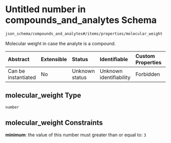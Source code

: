 # Untitled number in compounds\_and\_analytes Schema

```txt
json_schema/compounds_and_analytes#/items/properties/molecular_weight
```

Molecular weight in case the analyte is a compound.

| Abstract            | Extensible | Status         | Identifiable            | Custom Properties | Additional Properties | Access Restrictions | Defined In                                                                                                                        |
| :------------------ | :--------- | :------------- | :---------------------- | :---------------- | :-------------------- | :------------------ | :-------------------------------------------------------------------------------------------------------------------------------- |
| Can be instantiated | No         | Unknown status | Unknown identifiability | Forbidden         | Allowed               | none                | [compounds\_and\_analytes.schema.json\*](../../out/schemas/sub-schemas/compounds_and_analytes.schema.json "open original schema") |

## molecular\_weight Type

`number`

## molecular\_weight Constraints

**minimum**: the value of this number must greater than or equal to: `3`
